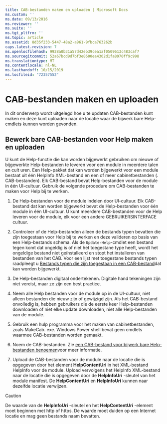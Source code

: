```yaml
---
title: CAB-bestanden maken en uploaden | Microsoft Docs
ms.custom: ''
ms.date: 09/13/2016
ms.reviewer: ''
ms.suite: ''
ms.tgt_pltfrm: ''
ms.topic: article
ms.assetid: 8d35f233-5447-48a2-a961-9fbca763262b
caps.latest.revision: 7
ms.openlocfilehash: 9928a0b31a57d42eb39cea1af0509613c483caf7
ms.sourcegitcommit: 52a67bcd9d7bf3e8600ea4302d1fa8970ff9c998
ms.translationtype: MT
ms.contentlocale: nl-NL
ms.lasthandoff: 10/15/2019
ms.locfileid: "72357552"
---
```

# <a name="how-to-create-and-upload-cab-files"></a>CAB-bestanden maken en uploaden

In dit onderwerp wordt uitgelegd hoe u te updaten CAB-bestanden kunt maken en deze kunt uploaden naar de locatie waar de bijwerk bare Help-cmdlets kunnen worden gevonden.

## <a name="how-to-create-and-upload-updatable-help-cab-files"></a>Bewerk bare CAB-bestanden voor Help maken en uploaden

U kunt de Help-functie die kan worden bijgewerkt gebruiken om nieuwe of bijgewerkte Help-bestanden te leveren voor een module in meerdere talen en cult uren. Een Help-pakket dat kan worden bijgewerkt voor een module bestaat uit één HelpInfo XML-bestand en een of meer cabinetbestanden (. CAB-bestanden). Elk CAB-bestand bevat Help-bestanden voor de module in één UI-cultuur. Gebruik de volgende procedure om CAB-bestanden te maken voor Help bij te werken.

1. De Help-bestanden voor de module indelen door UI-cultuur. Elk CAB-bestand dat kan worden bijgewerkt bevat de Help-bestanden voor één module in één UI-cultuur. U kunt meerdere CAB-bestanden voor de Help leveren voor de module, elk voor een andere GEBRUIKERSINTERFACE cultuur.

2. Controleer of de Help-bestanden alleen de bestands typen bevatten die zijn toegestaan voor Help bij te werken en deze valideren op basis van een Help-bestands schema. Als de `Update-Help`-cmdlet een bestand tegen komt dat ongeldig is of niet het toegestane type heeft, wordt het ongeldige bestand niet geïnstalleerd en stopt het installeren van bestanden van het CAB. Voor een lijst met toegestane bestands typen raadpleegt u [Bestands typen die zijn toegestaan in een CAB-bestand](./file-types-permitted-in-an-updatable-help-cab-file.md)dat kan worden bijgewerkt.

3. De Help-bestanden digitaal ondertekenen. Digitale hand tekeningen zijn niet vereist, maar ze zijn een best practice.

4. Neem alle Help bestanden voor de module op in de UI-cultuur, niet alleen bestanden die nieuw zijn of gewijzigd zijn. Als het CAB-bestand onvolledig is, hebben gebruikers die de eerste keer Help-bestanden downloaden of niet elke update downloaden, niet alle Help-bestanden van de module.

5. Gebruik een hulp programma voor het maken van cabinetbestanden, zoals MakeCab. exe. Windows Power shell bevat geen cmdlets waarmee CAB-bestanden worden gemaakt.

6. Noem de CAB-bestanden. Zie [een CAB-bestand voor bijwerk bare Help-bestanden benoemen](./how-to-name-an-updatable-help-cab-file.md)voor meer informatie.

7. Upload de CAB-bestanden voor de module naar de locatie die is opgegeven door het element **HelpContentUri** in het XML-bestand HelpInfo voor de module. Upload vervolgens het HelpInfo XML-bestand naar de locatie die is opgegeven door de **HelpInfoUri** -sleutel van het module manifest. De **HelpContentUri** en **HelpInfoUri** kunnen naar dezelfde locatie verwijzen.

> [!CAUTION]
> De waarde van de **HelpInfoUri** -sleutel en het **HelpContentUri** -element moet beginnen met http of https. De waarde moet duiden op een Internet locatie en mag geen bestands naam bevatten.
